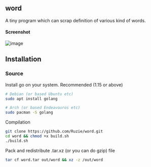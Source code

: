 ## word

A tiny program which can scrap definition of various kind of words.

#### Screenshot
![image](https://user-images.githubusercontent.com/71683721/174860011-c2662129-fdc4-4065-821a-68b09a65d357.png)

## Installation

### Source

Install go on your system. Recommended (1.15 or above)
```sh
# Debian (or based Ubuntu etc)
sudo apt install golang

# Arch (or based Endeavouros etc)
sudo pacman -S golang
```

Compilation
```sh
git clone https://github.com/Ruzie/word.git
cd word && chmod +x build.sh
./build.sh
```

Pack and redistribute .tar.xz (or you can do gzip) file
```sh
tar cf word.tar out/word && xz -z /out/word
```
